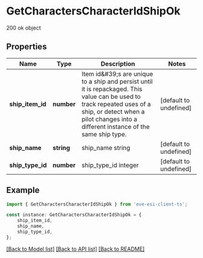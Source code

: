 # GetCharactersCharacterIdShipOk

200 ok object

## Properties

Name | Type | Description | Notes
------------ | ------------- | ------------- | -------------
**ship_item_id** | **number** | Item id\&#39;s are unique to a ship and persist until it is repackaged. This value can be used to track repeated uses of a ship, or detect when a pilot changes into a different instance of the same ship type. | [default to undefined]
**ship_name** | **string** | ship_name string | [default to undefined]
**ship_type_id** | **number** | ship_type_id integer | [default to undefined]

## Example

```typescript
import { GetCharactersCharacterIdShipOk } from 'eve-esi-client-ts';

const instance: GetCharactersCharacterIdShipOk = {
    ship_item_id,
    ship_name,
    ship_type_id,
};
```

[[Back to Model list]](../README.md#documentation-for-models) [[Back to API list]](../README.md#documentation-for-api-endpoints) [[Back to README]](../README.md)
